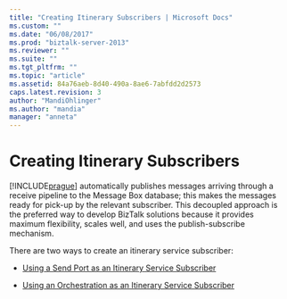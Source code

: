 ```yaml
---
title: "Creating Itinerary Subscribers | Microsoft Docs"
ms.custom: ""
ms.date: "06/08/2017"
ms.prod: "biztalk-server-2013"
ms.reviewer: ""
ms.suite: ""
ms.tgt_pltfrm: ""
ms.topic: "article"
ms.assetid: 84a76aeb-8d40-490a-8ae6-7abfdd2d2573
caps.latest.revision: 3
author: "MandiOhlinger"
ms.author: "mandia"
manager: "anneta"
---
```

# Creating Itinerary Subscribers
[!INCLUDE[prague](../includes/prague-md.md)] automatically publishes messages arriving through a receive pipeline to the Message Box database; this makes the messages ready for pick-up by the relevant subscriber. This decoupled approach is the preferred way to develop BizTalk solutions because it provides maximum flexibility, scales well, and uses the publish-subscribe mechanism.  
  
 There are two ways to create an itinerary service subscriber:  
  
-   [Using a Send Port as an Itinerary Service Subscriber](../esb-toolkit/using-a-send-port-as-an-itinerary-service-subscriber.md)  
  
-   [Using an Orchestration as an Itinerary Service Subscriber](../esb-toolkit/using-an-orchestration-as-an-itinerary-service-subscriber.md)
